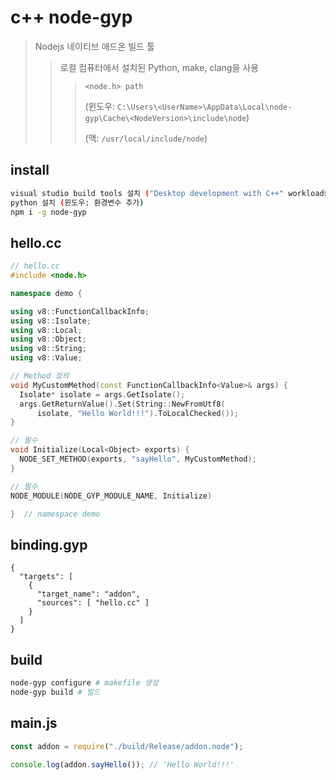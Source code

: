 # c++ node-gyp

> Nodejs 네이티브 애드온 빌드 툴
>
> > 로컬 컴퓨터에서 설치된 Python, make, clang을 사용
> >
> > > `<node.h> path`
> > >
> > > (윈도우: `C:\Users\<UserName>\AppData\Local\node-gyp\Cache\<NodeVersion>\include\node`)
> > >
> > > (맥: `/usr/local/include/node`)

## install

```sh
visual studio build tools 설치 ("Desktop development with C++" workload를 포함)
python 설치 (윈도우: 환경변수 추가)
npm i -g node-gyp
```

## hello.cc

```cpp
// hello.cc
#include <node.h>

namespace demo {

using v8::FunctionCallbackInfo;
using v8::Isolate;
using v8::Local;
using v8::Object;
using v8::String;
using v8::Value;

// Method 정의
void MyCustomMethod(const FunctionCallbackInfo<Value>& args) {
  Isolate* isolate = args.GetIsolate();
  args.GetReturnValue().Set(String::NewFromUtf8(
      isolate, "Hello World!!!").ToLocalChecked());
}

// 필수
void Initialize(Local<Object> exports) {
  NODE_SET_METHOD(exports, "sayHello", MyCustomMethod);
}

// 필수
NODE_MODULE(NODE_GYP_MODULE_NAME, Initialize)

}  // namespace demo
```

## binding.gyp

```gyp
{
  "targets": [
    {
      "target_name": "addon",
      "sources": [ "hello.cc" ]
    }
  ]
}
```

## build

```sh
node-gyp configure # makefile 생성
node-gyp build # 빌드
```

## main.js

```js
const addon = require("./build/Release/addon.node");

console.log(addon.sayHello()); // 'Hello World!!!'
```
